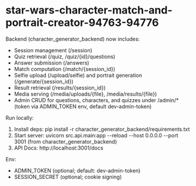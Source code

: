 # star-wars-character-match-and-portrait-creator-94763-94776

Backend (character_generator_backend) now includes:
- Session management (/session)
- Quiz retrieval (/quiz, /quiz/{id}/questions)
- Answer submission (/answers)
- Match computation (/match/{session_id})
- Selfie upload (/upload/selfie) and portrait generation (/generate/{session_id})
- Result retrieval (/results/{session_id})
- Media serving (/media/uploads/{file}, /media/results/{file})
- Admin CRUD for questions, characters, and quizzes under /admin/* (token via ADMIN_TOKEN env, default dev-admin-token)

Run locally:
1) Install deps: pip install -r character_generator_backend/requirements.txt
2) Start server: uvicorn src.api.main:app --reload --host 0.0.0.0 --port 3001 (from character_generator_backend)
3) API Docs: http://localhost:3001/docs

Env:
- ADMIN_TOKEN (optional; default: dev-admin-token)
- SESSION_SECRET (optional; cookie signing)